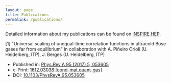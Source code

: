 ```yaml
---
layout: page
title: Publications
permalink: /publications/
---
```


Detailed information about my publications can be found on [iNSPIRE HEP](https://inspirehep.net/authors/1635387?ui-citation-summary=true).


[1] "Universal scaling of unequal-time correlation functions in ultracold Bose gases far from
      equilibrium" in collaboration with A. Piñeiro Orioli (U. Heidelberg, ITP), J. Berges (U. Heidelberg, ITP)

- Published in: [Phys.Rev.A 95 (2017) 5, 053605](https://journals.aps.org/pra/abstract/10.1103/PhysRevA.95.053605)
- e-Print: [1612.03038 [cond-mat.quant-gas]](https://arxiv.org/abs/1612.03038)
- DOI: [10.1103/PhysRevA.95.053605](https://journals.aps.org/pra/abstract/10.1103/PhysRevA.95.053605)
